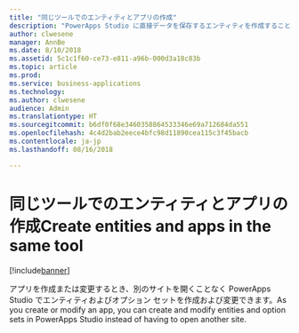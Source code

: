 ```yaml
---
title: "同じツールでのエンティティとアプリの作成"
description: "PowerApps Studio に直接データを保存するエンティティを作成することにより、アプリの構築とエンティティ/スキーマの作成を 1 つのプロセスに統合します。"
author: clwesene
manager: AnnBe
ms.date: 8/10/2018
ms.assetid: 5c1c1f60-ce73-e811-a96b-000d3a18c83b
ms.topic: article
ms.prod: 
ms.service: business-applications
ms.technology: 
ms.author: clwesene
audience: Admin
ms.translationtype: HT
ms.sourcegitcommit: b6df0f68e3460358864533346e69a712684da551
ms.openlocfilehash: 4c4d2bab2eece4bfc98d11890cea115c3f45bacb
ms.contentlocale: ja-jp
ms.lasthandoff: 08/16/2018

---
```

# <a name="create-entities-and-apps-in-the-same-tool"></a><span data-ttu-id="8a8a0-103">同じツールでのエンティティとアプリの作成</span><span class="sxs-lookup"><span data-stu-id="8a8a0-103">Create entities and apps in the same tool</span></span>


[!include[banner](../../includes/banner.md)]

<span data-ttu-id="8a8a0-104">アプリを作成または変更するとき、別のサイトを開くことなく PowerApps Studio でエンティティおよびオプション セットを作成および変更できます。</span><span class="sxs-lookup"><span data-stu-id="8a8a0-104">As you create or modify an app, you can create and modify entities and option sets in PowerApps Studio instead of having to open another site.</span></span>

